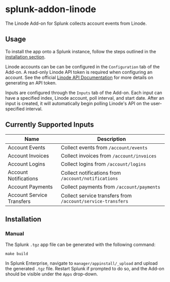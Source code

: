 # splunk-addon-linode

The Linode Add-on for Splunk collects account events from Linode. 

## Usage

To install the app onto a Splunk instance, follow the steps outlined in the [installation section](#installation).

Linode accounts can be can be configured in the `Configuration` tab of the Add-on. A read-only Linode API token is required when configuring an account. See the official [Linode API Documentation](https://www.linode.com/docs/guides/getting-started-with-the-linode-api/#get-an-access-token) for more details on generating an API token.

Inputs are configured through the `Inputs` tab of the Add-on. Each input can have a specified index, Linode account, poll interval, and start date.  After an input is created, it will automatically begin polling Linode's API on the user-specified interval.

## Currently Supported Inputs

Name | Description
--- | ---
Account Events|Collect events from `/account/events`
Account Invoices|Collect invoices from `/account/invoices`
Account Logins|Collect logins from `/account/logins`
Account Notifications|Collect notifications from `/account/notifications`
Account Payments|Collect payments from `/account/payments`
Account Service Transfers|Collect service transfers from `/account/service-transfers`

## Installation

### Manual

The Splunk `.tgz` app file can be generated with the following command:

```shell
make build
```

In Splunk Enterprise, navigate to `manager/appinstall/_upload` and upload the generated `.tgz` file. Restart Splunk if prompted to do so, and the Add-on should be visible under the `Apps` drop-down.